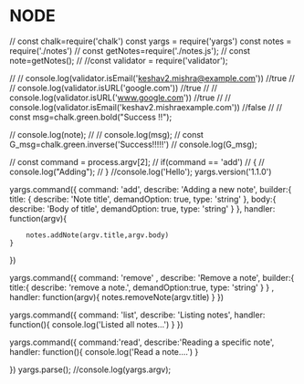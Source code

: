 # NODE

// const chalk=require('chalk')
const yargs = require('yargs')
const notes = require('./notes')
// const getNotes=require('./notes.js');
// const note=getNotes();
// //const validator = require('validator');

// // console.log(validator.isEmail('keshav2.mishra@example.com')) //true
// // console.log(validator.isURL('google.com'))   //true
// // console.log(validator.isURL('www.google.com')) //true
// // console.log(validator.isEmail('keshav2.mishraexample.com')) //false
// // const msg=chalk.green.bold("Success !!");

// console.log(note);
// // console.log(msg);
// const G_msg=chalk.green.inverse('Success!!!!!')
// console.log(G_msg);



// const command = process.argv[2];
// if(command == 'add')
// {
//     console.log("Adding");
// }
//console.log('Hello');
yargs.version('1.1.0')

yargs.command({
    command: 'add',
    describe: 'Adding a new note',
    builder:{
        title: {
            describe: 'Note title',
            demandOption: true,
            type: 'string'
        },
        body:{
            describe: 'Body of title',
            demandOption: true,
            type: 'string'
        }
    },
    handler: function(argv){

        notes.addNote(argv.title,argv.body)
    }
})

yargs.command({
    command: 'remove' ,
    describe: 'Remove a note',
    builder:{
        title:{
        describe: 'remove a note.',
        demandOption:true,
        type: 'string'
        }
    } ,
    handler: function(argv){
        notes.removeNote(argv.title)
    }
}) 

yargs.command({
    command: 'list',
    describe: 'Listing notes',
    handler: function(){
        console.log('Listed all notes...')
    }
})

yargs.command({
    command:'read',
    describe:'Reading a specific note',
    handler: function(){
        console.log('Read a note....')
    }

})
yargs.parse();
//console.log(yargs.argv);
